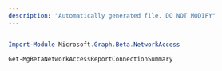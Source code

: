 ```yaml
---
description: "Automatically generated file. DO NOT MODIFY"
---
```


```powershell

Import-Module Microsoft.Graph.Beta.NetworkAccess

Get-MgBetaNetworkAccessReportConnectionSummary

```